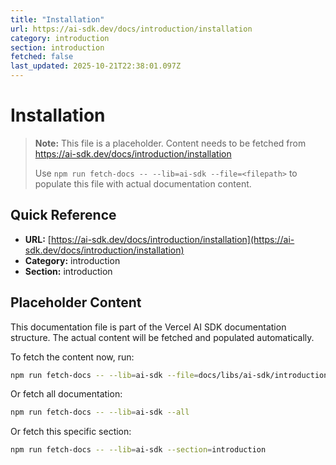 ```yaml
---
title: "Installation"
url: https://ai-sdk.dev/docs/introduction/installation
category: introduction
section: introduction
fetched: false
last_updated: 2025-10-21T22:38:01.097Z
---
```


# Installation

> **Note:** This file is a placeholder. Content needs to be fetched from https://ai-sdk.dev/docs/introduction/installation
>
> Use `npm run fetch-docs -- --lib=ai-sdk --file=<filepath>` to populate this file with actual documentation content.

## Quick Reference

- **URL:** [https://ai-sdk.dev/docs/introduction/installation](https://ai-sdk.dev/docs/introduction/installation)
- **Category:** introduction
- **Section:** introduction

## Placeholder Content

This documentation file is part of the Vercel AI SDK documentation structure.
The actual content will be fetched and populated automatically.

To fetch the content now, run:

```bash
npm run fetch-docs -- --lib=ai-sdk --file=docs/libs/ai-sdk/introduction/installation.md
```

Or fetch all documentation:

```bash
npm run fetch-docs -- --lib=ai-sdk --all
```

Or fetch this specific section:

```bash
npm run fetch-docs -- --lib=ai-sdk --section=introduction
```
